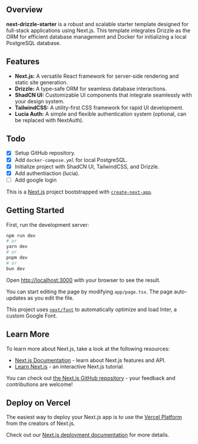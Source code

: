 ## Overview

**next-drizzle-starter** is a robust and scalable starter template designed for full-stack applications using Next.js. This template integrates Drizzle as the ORM for efficient database management and Docker for initializing a local PostgreSQL database.

## Features

- **Next.js:** A versatile React framework for server-side rendering and static site generation.
- **Drizzle:** A type-safe ORM for seamless database interactions.
- **ShadCN UI:** Customizable UI components that integrate seamlessly with your design system.
- **TailwindCSS:** A utility-first CSS framework for rapid UI development.
- **Lucia Auth:** A simple and flexible authentication system (optional, can be replaced with NextAuth).

## Todo

- [x] Setup GitHub repository.
- [x] Add `docker-compose.yml` for local PostgreSQL.
- [x] Initialize project with ShadCN UI, TailwindCSS, and Drizzle.
- [x] Add authentiaction (lucia).
- [ ] Add google login

This is a [Next.js](https://nextjs.org/) project bootstrapped with [`create-next-app`](https://github.com/vercel/next.js/tree/canary/packages/create-next-app).

## Getting Started

First, run the development server:

```bash
npm run dev
# or
yarn dev
# or
pnpm dev
# or
bun dev
```

Open [http://localhost:3000](http://localhost:3000) with your browser to see the result.

You can start editing the page by modifying `app/page.tsx`. The page auto-updates as you edit the file.

This project uses [`next/font`](https://nextjs.org/docs/basic-features/font-optimization) to automatically optimize and load Inter, a custom Google Font.

## Learn More

To learn more about Next.js, take a look at the following resources:

- [Next.js Documentation](https://nextjs.org/docs) - learn about Next.js features and API.
- [Learn Next.js](https://nextjs.org/learn) - an interactive Next.js tutorial.

You can check out [the Next.js GitHub repository](https://github.com/vercel/next.js/) - your feedback and contributions are welcome!

## Deploy on Vercel

The easiest way to deploy your Next.js app is to use the [Vercel Platform](https://vercel.com/new?utm_medium=default-template&filter=next.js&utm_source=create-next-app&utm_campaign=create-next-app-readme) from the creators of Next.js.

Check out our [Next.js deployment documentation](https://nextjs.org/docs/deployment) for more details.
